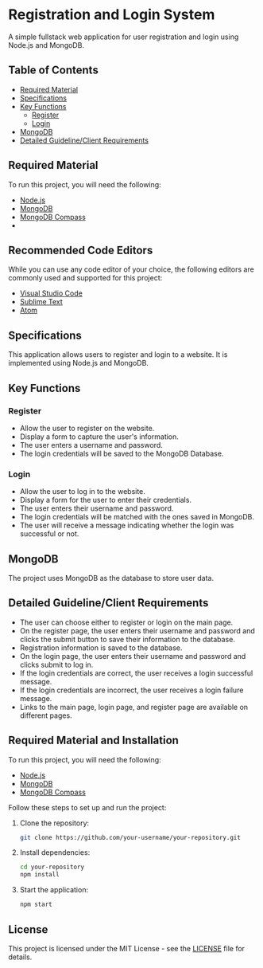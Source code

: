 # Registration and Login System

A simple fullstack web application for user registration and login using Node.js and MongoDB.

## Table of Contents

- [Required Material](#required-material)
- [Specifications](#specifications)
- [Key Functions](#key-functions)
  - [Register](#register)
  - [Login](#login)
- [MongoDB](#mongodb)
- [Detailed Guideline/Client Requirements](#detailed-guidelineclient-requirements)

## Required Material

To run this project, you will need the following:

- [Node.js](https://nodejs.org/)
- [MongoDB](https://www.mongodb.com/try/download/community)
- [MongoDB Compass](https://www.mongodb.com/try/download/compass)
- 
## Recommended Code Editors

While you can use any code editor of your choice, the following editors are commonly used and supported for this project:
- [Visual Studio Code](https://code.visualstudio.com/)
- [Sublime Text](https://www.sublimetext.com/)
- [Atom](https://atom.io/)

## Specifications

This application allows users to register and login to a website. It is implemented using Node.js and MongoDB.

## Key Functions

### Register

- Allow the user to register on the website.
- Display a form to capture the user's information.
- The user enters a username and password.
- The login credentials will be saved to the MongoDB Database.

### Login

- Allow the user to log in to the website.
- Display a form for the user to enter their credentials.
- The user enters their username and password.
- The login credentials will be matched with the ones saved in MongoDB.
- The user will receive a message indicating whether the login was successful or not.

## MongoDB

The project uses MongoDB as the database to store user data.

## Detailed Guideline/Client Requirements

- The user can choose either to register or login on the main page.
- On the register page, the user enters their username and password and clicks the submit button to save their information to the database.
- Registration information is saved to the database.
- On the login page, the user enters their username and password and clicks submit to log in.
- If the login credentials are correct, the user receives a login successful message.
- If the login credentials are incorrect, the user receives a login failure message.
- Links to the main page, login page, and register page are available on different pages.

## Required Material and Installation
To run this project, you will need the following:

- [Node.js](https://nodejs.org/)
- [MongoDB](https://www.mongodb.com/try/download/community)
- [MongoDB Compass](https://www.mongodb.com/try/download/compass)

Follow these steps to set up and run the project:

1. Clone the repository:
   ```bash
   git clone https://github.com/your-username/your-repository.git
   ```

2. Install dependencies:
   ```bash
   cd your-repository
   npm install
   ```

3. Start the application:
   ```bash
   npm start
   ```

## License

This project is licensed under the MIT License - see the [LICENSE](LICENSE) file for details.



